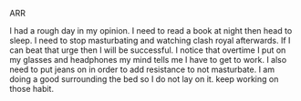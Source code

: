 ARR 

I had a rough day in my opinion. I need to read a book at night then head to sleep. I need to stop masturbating and watching clash royal afterwards. If I can beat that urge then I will be successful. I notice that overtime I put on my glasses and headphones my mind tells me I have to get to work. I also need to put jeans on in order to add resistance to not masturbate. I am doing a good surrounding the bed so I do not lay on it. keep working on those habit.